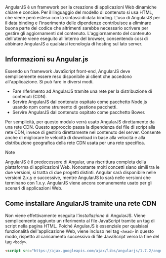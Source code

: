 AngularJS è un framework per la creazione di applicazioni Web dinamiche chiare e concise. Per il linguaggio del modello di contenuto si usa HTML, che viene però esteso con la sintassi di data binding. L'uso di AngularJS per il data binding e l'inserimento delle dipendenze contribuisce a eliminare buona parte del codice che altrimenti sarebbe necessario scrivere per gestire gli aggiornamenti del contenuto. L'aggiornamento del contenuto dell'utente viene eseguito all'interno del browser, consentendo così di abbinare AngularJS a qualsiasi tecnologia di hosting sul lato server.

## <a name="angularjs-information"></a>Informazioni su Angular.js

Essendo un framework JavaScript front-end, AngularJS deve semplicemente essere reso disponibile ai client che accedono all'applicazione. Si può fare in diversi modi.

- Fare riferimento ad AngularJS tramite una rete per la distribuzione di contenuti (CDN).
- Servire AngularJS dal contenuto ospitato come pacchetto Node.js usando npm come strumento di gestione pacchetti.
- Servire AngularJS dal contenuto ospitato come pacchetto Bower.

Per semplicità, per questo modulo verrà usato AngularJS direttamente da una rete CDN. Questo approccio passa la dipendenza del file di script alla rete CDN, invece di gestirlo direttamente nel contenuto del server. Consente anche di migliorare le velocità di download in base alla velocità e alla distribuzione geografica della rete CDN usata per una rete specifica.

> [!NOTE]
> AngularJS è il predecessore di Angular, una riscrittura completa della piattaforma di applicazioni Web. Nonostante molti concetti siano simili tra le due versioni, si tratta di due progetti distinti. Angular sarà disponibile nelle versioni 2.x.y e successive, mentre AngularJS lo sarà nelle versioni che terminano con 1.x.y. AngularJS viene ancora comunemente usato per gli scenari di applicazioni Web.

## <a name="how-to-install-angularjs-via-cdn"></a>Come installare AngularJS tramite una rete CDN

Non viene effettivamente eseguita l'_installazione_ di AngularJS. Viene semplicemente aggiunto un riferimento al file JavaScript tramite un tag di script nella pagina HTML. Poiché AngularJS è essenziale per qualsiasi funzionalità dell'applicazione Web, viene incluso nel tag `<head>` in questo modo, rispetto al caricamento successivo di file JavaScript verso la fine del tag `<body>`.

```html
<script src="https://ajax.googleapis.com/ajax/libs/angularjs/1.7.2/angular.min.js"></script>
```
